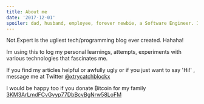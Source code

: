 ```yaml
---
title: About me
date: '2017-12-01'
spoiler: dad, husband, employee, forever newbie, a Software Engineer. If you wish to donate ₿itcoin for my family [3KM3ArLmdFCvGvyp77DbBcvBgNrw58LoFM](https://www.blockchain.com/btc/address/3KM3ArLmdFCvGvyp77DbBcvBgNrw58LoFM) 
---
```


Not.Expert is the ugliest tech/programming blog ever created. Hahaha!

Im using this to log my personal learnings, attempts, experiments with various technologies that fascinates me.

If you find my articles helpful or awfully ugly or if you just want to say 'Hi!' , message me at Twitter [@xtrycatchblockx](https://twitter.com/xtrycatchblockx)

I would be happy too if you donate ₿itcoin for my family [3KM3ArLmdFCvGvyp77DbBcvBgNrw58LoFM](https://www.blockchain.com/btc/address/3KM3ArLmdFCvGvyp77DbBcvBgNrw58LoFM) 
